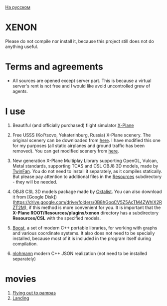 [На русском](https://github.com/unclesal/xenon/blob/master/README-RU.md)

# XENON

Please do not compile nor install it, because this project still does not do anything useful.

# Terms and agreements

- All sources are opened except server part. This is because a virtual server's rent is not free and I would like avoid uncontrolled grew of agents.

# I use

1. Beautiful (and officially purchased) flight simulator [X-Plane](https://www.x-plane.com/)

2. Free USSS (Kol'tsovo, Yekaterinburg, Russia) X-Plane scenery. The original scenery can be downloaded from [here](http://x-flight.su/ural.php).
I have modified this one for my purposes (all static airplanes and ground traffic has been removed). You can get
modified scenery from [here](https://drive.google.com/file/d/1ZsokPeAb87V5MtS3KQzZL7dX1c05e4Z5/view?usp=sharing).

3. New generation X-Plane Multiplay Library supporting OpenGL, Vulcan, Metal standards, supporting TCAS and CSL OBJ8 
3D models, made by [TwinFan](https://github.com/TwinFan/XPMP2). You do not need to install it separately, as it compiles 
statically. But please pay attention to additional files in the [Resources](https://github.com/TwinFan/XPMP2/tree/master/Resources) 
subdirectory - they will be needed.

4. OBJ8 CSL 3D models package made by [Oktalist](https://forums.x-plane.org/index.php?/files/file/37041-bluebell-obj8-csl-packages/). 
You can also download it from [Google Disk])(https://drive.google.com/drive/folders/0B8hGoqCV5Z5AcTM4ZWhIX2RZT2M), if this 
method is more convenient for you. It is important that the **X-Plane ROOT/Resources/plugins/xenon** directory has a subdirectory
**Resources/CSL** with the specified models.

5. [Boost](https://www.boost.org/), a set of modern C++ portable libraries, for working with graphs and various coordinate systems.
It also does not need to be specially installed, because most of it is included in the program itself during compilation.

6. [nlohmann](https://github.com/nlohmann/json) modern C++ JSON realization (not need to be installed separately)

# movies

1. [Flying out to pampas](https://www.youtube.com/watch?v=wfAPAnU-FBk)
2. [Landing](https://www.youtube.com/watch?v=SvydTdDbwhs)
